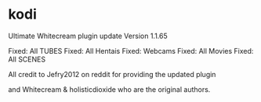 # kodi
Ultimate Whitecream plugin update	Version 1.1.65 

Fixed: All TUBES
Fixed: All Hentais
Fixed: Webcams
Fixed: All Movies
Fixed: All SCENES

All credit to Jefry2012 on reddit for providing the updated plugin 

and Whitecream & holisticdioxide who are the original authors.
